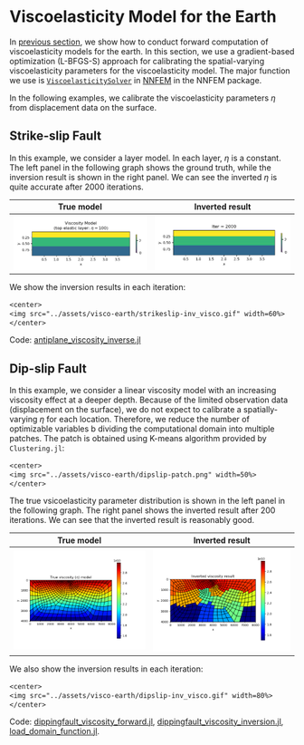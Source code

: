 # Viscoelasticity Model for the Earth 

In [previous section](https://kailaix.github.io/PoreFlow.jl/dev/viscoelasticity_earth/), we show how to conduct forward computation of viscoelasticity models for the earth. In this section, we use a gradient-based optimization (L-BFGS-S) approach for calibrating the spatial-varying viscoelasticity parameters for the viscoelasticity model. The major function we use is [`ViscoelasticitySolver`](@ref) in [NNFEM](https://github.com/kailaix/NNFEM.jl/) in the NNFEM package.  



In the following examples, we calibrate the viscoelasticity parameters $\eta$ from displacement data on the surface. 

## Strike-slip Fault

In this example, we consider a layer model. In each layer, $\eta$ is a constant. The left panel in the following graph shows the ground truth, while the inversion result is shown in the right panel. We can see the inverted $\eta$ is quite accurate after 2000 iterations.  

| True model                   | Inverted result                  |
| ---------------------------- | -------------------------------- |
| ![](./assets/visco-earth/strikeslip-visco-model.png) | ![](./assets/visco-earth/strikeslip-inv_visco.png) |


We show the inversion results in each iteration:

```@raw html
<center>
<img src="../assets/visco-earth/strikeslip-inv_visco.gif" width=60%>
</center>
```


Code:  [antiplane_viscosity_inverse.jl](https://github.com/kailaix/PoreFlow.jl/blob/master/research/earthquake/strikeslip/antiplane_viscosity_inverse.jl)

## Dip-slip Fault 

In this example, we consider a linear viscosity model with an increasing viscosity effect at a deeper depth. Because of the limited observation data (displacement on the surface), we do not expect to calibrate a spatially-varying $\eta$ for each location. Therefore, we reduce the number of optimizable variables b dividing the computational domain into multiple patches. The patch is obtained using K-means algorithm provided by `Clustering.jl`: 

```@raw html
<center>
<img src="../assets/visco-earth/dipslip-patch.png" width=50%>
</center>
```

The true vsicoelasticity parameter distribution is shown in the left panel in the following graph. The right panel shows the inverted result after 200 iterations. We can see that the inverted result is reasonably good. 



| True model                   | Inverted result                  |
| ---------------------------- | -------------------------------- |
| ![](./assets/visco-earth/dipslip-linear_model.png) | ![](./assets/visco-earth/dipslip-inv_visco.png) |


We also show the inversion results in each iteration:

```@raw html
<center>
<img src="../assets/visco-earth/dipslip-inv_visco.gif" width=80%>
</center>
```

Code: [dippingfault_viscosity_forward.jl](https://github.com/kailaix/PoreFlow.jl/blob/master/research/earthquake/dipslip/dippingfault_viscosity_forward.jl), [dippingfault_viscosity_inversion.jl](https://github.com/kailaix/PoreFlow.jl/blob/master/research/earthquake/dipslip/dippingfault_viscosity_inversion.jl), [load_domain_function.jl](https://github.com/kailaix/PoreFlow.jl/blob/master/research/earthquake/dipslip/load_domain_function.jl).